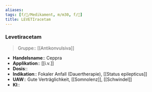 ```yaml
---
aliases: 
tags: [f/💊/Medikament, m/m30, f/🧠]
title: LEVETIracetam
---
```

 ### Levetiracetam
> Gruppe:: [[Antikonvulsiva]]
- **Handelsname**:: Ceppra
- **Applikation**:: [[i.v.]]
- **Dosis**:: 
- **Indikation**:: Fokaler Anfall (Dauertherapie), [[Status epilepticus]]
- **UAW**:: Gute Verträglichkeit, [[Somnolenz]], [[Schwindel]]
- **KI**:: 